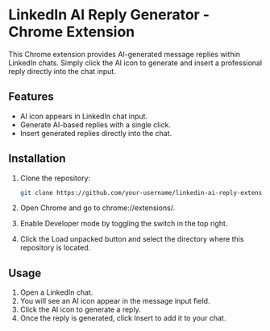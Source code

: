 # LinkedIn AI Reply Generator - Chrome Extension

This Chrome extension provides AI-generated message replies within LinkedIn chats. Simply click the AI icon to generate and insert a professional reply directly into the chat input.

## Features
- AI icon appears in LinkedIn chat input.
- Generate AI-based replies with a single click.
- Insert generated replies directly into the chat.

## Installation

1. Clone the repository:
   ```bash
   git clone https://github.com/your-username/linkedin-ai-reply-extension.git
   ```
2. Open Chrome and go to chrome://extensions/.

3. Enable Developer mode by toggling the switch in the top right.

4. Click the Load unpacked button and select the directory where this repository is located.

## Usage

1. Open a LinkedIn chat.
2. You will see an AI icon appear in the message input field.
3. Click the AI icon to generate a reply.
4. Once the reply is generated, click Insert to add it to your chat.



